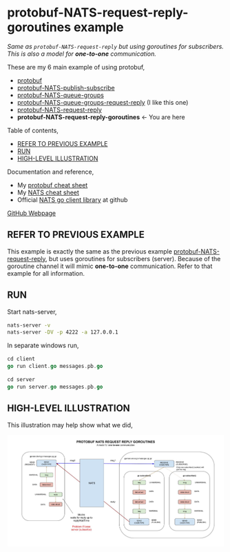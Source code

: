 # protobuf-NATS-request-reply-goroutines example

_Same as `protobuf-NATS-request-reply`
but using goroutines for subscribers.
This is also a model for **one-to-one** communication._

These are my 6 main example of using protobuf,

* [protobuf](https://github.com/JeffDeCola/my-go-examples/tree/master/messaging/protobuf)
* [protobuf-NATS-publish-subscribe](https://github.com/JeffDeCola/my-go-examples/tree/master/messaging/protobuf-NATS-publish-subscribe)
* [protobuf-NATS-queue-groups](https://github.com/JeffDeCola/my-go-examples/tree/master/messaging/protobuf-NATS-queue-groups)
* [protobuf-NATS-queue-groups-request-reply](https://github.com/JeffDeCola/my-go-examples/tree/master/messaging/protobuf-NATS-queue-groups-request-reply)
  (I like this one)
* [protobuf-NATS-request-reply](https://github.com/JeffDeCola/my-go-examples/tree/master/messaging/protobuf-NATS-request-reply)
* **protobuf-NATS-request-reply-goroutines** <- You are here

Table of contents,

* [REFER TO PREVIOUS EXAMPLE](https://github.com/JeffDeCola/my-go-examples/tree/master/messaging/protobuf-NATS-request-reply-goroutines#refer-to-previous-example)
* [RUN](https://github.com/JeffDeCola/my-go-examples/tree/master/messaging/protobuf-NATS-request-reply-goroutines#run)
* [HIGH-LEVEL ILLUSTRATION](https://github.com/JeffDeCola/my-go-examples/tree/master/messaging/protobuf-NATS-request-reply-goroutines#high-level-illustration)

Documentation and reference,

* My [protobuf cheat sheet](https://github.com/JeffDeCola/my-cheat-sheets/tree/master/software/development/software-architectures/messaging/protobuf-cheat-sheet)
* My [NATS cheat sheet](https://github.com/JeffDeCola/my-cheat-sheets/tree/master/software/development/software-architectures/messaging/NATS-cheat-sheet)
* Official [NATS go client library](https://github.com/nats-io/nats.go)
  at github

[GitHub Webpage](https://jeffdecola.github.io/my-go-examples/)

## REFER TO PREVIOUS EXAMPLE

This example is exactly the same as the previous example
[protobuf-NATS-request-reply](https://github.com/JeffDeCola/my-go-examples/tree/master/messaging/protobuf-NATS-request-reply),
but uses goroutines for subscribers (server).
Because of the goroutine channel it will mimic
**one-to-one** communication.
Refer to that example for all information.

## RUN

Start nats-server,

```bash
nats-server -v
nats-server -DV -p 4222 -a 127.0.0.1
```

In separate windows run,

```go
cd client
go run client.go messages.pb.go
```

```go
cd server
go run server.go messages.pb.go
```

## HIGH-LEVEL ILLUSTRATION

This illustration may help show what we did,

![IMAGE - protobuf-NATS-request-reply-goroutines - IMAGE](../../docs/pics/messaging/protobuf-NATS-request-reply-goroutines.jpg)
